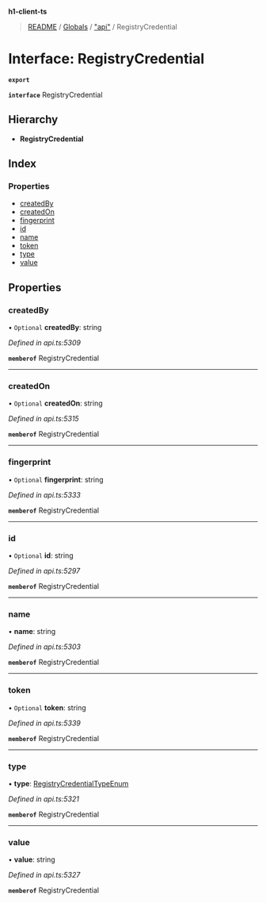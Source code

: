 **h1-client-ts**

> [README](../README.md) / [Globals](../globals.md) / ["api"](../modules/_api_.md) / RegistryCredential

# Interface: RegistryCredential

**`export`** 

**`interface`** RegistryCredential

## Hierarchy

* **RegistryCredential**

## Index

### Properties

* [createdBy](_api_.registrycredential.md#createdby)
* [createdOn](_api_.registrycredential.md#createdon)
* [fingerprint](_api_.registrycredential.md#fingerprint)
* [id](_api_.registrycredential.md#id)
* [name](_api_.registrycredential.md#name)
* [token](_api_.registrycredential.md#token)
* [type](_api_.registrycredential.md#type)
* [value](_api_.registrycredential.md#value)

## Properties

### createdBy

• `Optional` **createdBy**: string

*Defined in api.ts:5309*

**`memberof`** RegistryCredential

___

### createdOn

• `Optional` **createdOn**: string

*Defined in api.ts:5315*

**`memberof`** RegistryCredential

___

### fingerprint

• `Optional` **fingerprint**: string

*Defined in api.ts:5333*

**`memberof`** RegistryCredential

___

### id

• `Optional` **id**: string

*Defined in api.ts:5297*

**`memberof`** RegistryCredential

___

### name

•  **name**: string

*Defined in api.ts:5303*

**`memberof`** RegistryCredential

___

### token

• `Optional` **token**: string

*Defined in api.ts:5339*

**`memberof`** RegistryCredential

___

### type

•  **type**: [RegistryCredentialTypeEnum](../enums/_api_.registrycredentialtypeenum.md)

*Defined in api.ts:5321*

**`memberof`** RegistryCredential

___

### value

•  **value**: string

*Defined in api.ts:5327*

**`memberof`** RegistryCredential

